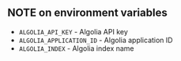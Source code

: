 ## NOTE on environment variables

- `ALGOLIA_API_KEY` - Algolia API key
- `ALGOLIA_APPLICATION_ID` - Algolia application ID
- `ALGOLIA_INDEX` - Algolia index name
